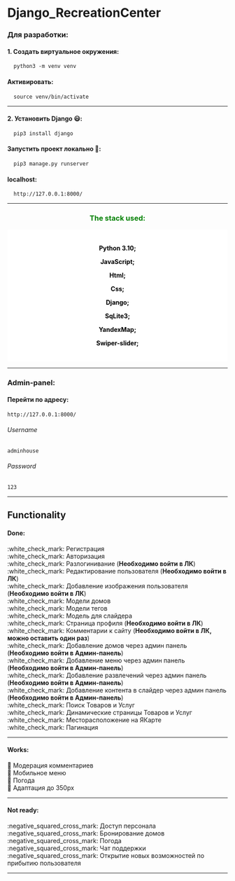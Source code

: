 # Django_RecreationCenter

<h3>Для разработки:</h3>

#### 1. Создать виртуальное окружения:
      python3 -m venv venv
#### Активировать:
      source venv/bin/activate
<hr>

#### 2. Установить Django &#128515;:
      pip3 install django
#### Запустить проект локально &#129300;:
      pip3 manage.py runserver
#### localhost:
      http://127.0.0.1:8000/
<hr>


<h3 align="center" style="color: green;">The stack used:</h3>

<div align="center" style="background-color: white; padding: 20px; border-radius: 5px;">

<b><p style="color: black;">Python 3.10;</p></b>
<b><p style="color: black;">JavaScript;</p></b>
<b><p style="color: black;">Html;</p></b>
<b><p style="color: black;">Css;</p></b>
<b><p style="color: black;">Django;</p></b>
<b><p style="color: black;">SqLite3;</p></b>
<b><p style="color: black;">YandexMap;</p></b>
<b><p style="color: black;">Swiper-slider;</p></b>

</div>

<hr>

<h3>Admin-panel:</h3>

#### Перейти по адресу:
    http://127.0.0.1:8000/

###### Username
    adminhouse
###### Password
    123

<hr>

## Functionality
   <h4>Done:</h4>
   :white_check_mark: Регистрация <br>
   :white_check_mark: Авторизация <br>
   :white_check_mark: Разлогинивание (<b>Необходимо войти в ЛК</b>)<br>
   :white_check_mark: Редактирование пользователя (<b>Необходимо войти в ЛК</b>)<br>
   :white_check_mark: Добавление изображения пользователя (<b>Необходимо войти в ЛК</b>)<br>
   :white_check_mark: Модели домов<br>
   :white_check_mark: Модели тегов<br>
   :white_check_mark: Модель для слайдера<br>
   :white_check_mark: Страница профиля (<b>Необходимо войти в ЛК</b>)<br>
   :white_check_mark: Комментарии к сайту (<b>Необходимо войти в ЛК, можно оставить один раз</b>)<br>
   :white_check_mark: Добавление домов через админ панель (<b>Необходимо войти в Админ-панель</b>)<br>
   :white_check_mark: Добавление меню через админ панель (<b>Необходимо войти в Админ-панель</b>)<br>
   :white_check_mark: Добавление развлечений через админ панель (<b>Необходимо войти в Админ-панель</b>)<br>
   :white_check_mark: Добавление контента в слайдер через админ панель (<b>Необходимо войти в Админ-панель</b>)<br>
   :white_check_mark: Поиск Товаров и Услуг<br>
   :white_check_mark: Динамические страницы Товаров и Услуг<br>
   :white_check_mark: Месторасположение на ЯКарте<br>
   :white_check_mark: Пагинация<br>
   
<hr>   

   <h4>Works:</h4>

   :black_square_button: Модерация комментариев<br>
   :black_square_button: Мобильное меню<br>
   :black_square_button: Погода<br>
   :black_square_button: Адаптация до 350px<br>

<hr>

   <h4>Not ready:</h4>
   :negative_squared_cross_mark: Доступ персонала<br>
   :negative_squared_cross_mark: Бронирование домов<br>
   :negative_squared_cross_mark: Погода<br>
   :negative_squared_cross_mark: Чат поддержки<br>
   :negative_squared_cross_mark: Открытие новых возможностей по прибытию пользователя<br>
   <hr>
